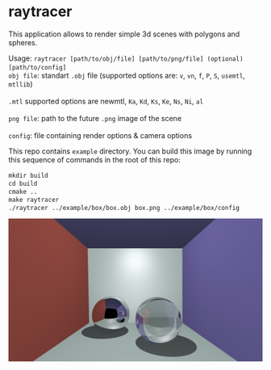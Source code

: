# raytracer

This application allows to render simple 3d scenes with polygons and spheres.

Usage:   ``raytracer [path/to/obj/file] [path/to/png/file] (optional)[path/to/config]``<br>
``obj file``: standart ``.obj`` file (supported options are: ``v``, ``vn``, ``f``, ``P``, ``S``, ``usemtl``, ``mtllib``)<br><br>
``.mtl`` supported options are newmtl, ``Ka``, ``Kd``, ``Ks``, ``Ke``, ``Ns``, ``Ni``, ``al``<br><br>
``png file``: path to the future ``.png`` image of the scene<br><br>
``config``: file containing render options & camera options<br>

This repo contains ``example`` directory. You can build this image by running this sequence of commands in the root of this repo:<br>
```
mkdir build
cd build
cmake ..
make raytracer
./raytracer ../example/box/box.obj box.png ../example/box/config
```
                 
![bebra](https://github.com/zvank/raytracer/blob/master/demo.png)
